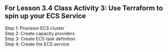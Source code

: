 ## For Lesson 3.4 Class Activity 3: Use Terraform to spin up your ECS Service

Step 1: Provision ECS cluster
<br>Step 2: Create capacity providers
<br>Step 3: Create ECS task definition
<br>Step 4: Create the ECS service

